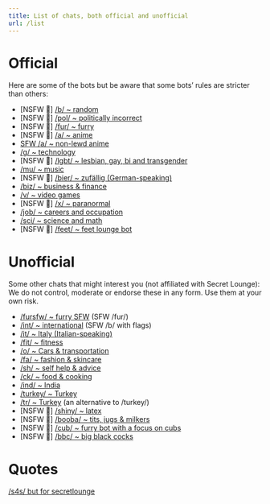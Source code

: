 ```yaml
---
title: List of chats, both official and unofficial
url: /list
---
```


Official
==========

Here are some of the bots but be aware that some bots’ rules are stricter than others:

- [NSFW 🔞] [/b/ ~ random](https://t.me/secretloungebot)
- [NSFW 🔞] [/pol/ ~ politically incorrect](https://t.me/politicsloungebot)
- [NSFW 🔞] [/fur/ ~ furry](https://t.me/furryloungebot)
- [NSFW 🔞] [/a/ ~ anime](https://t.me/animeloungebot)
- [SFW /a/ ~ non-lewd anime](http://t.me/aglenbot)
- [/g/ ~ technology](https://t.me/techloungebot)
- [NSFW 🔞] [/lgbt/ ~ lesbian, gay, bi and transgender](https://t.me/lgbtloungebot)
- [/mu/ ~ music](https://t.me/musicloungebot)
- [NSFW 🔞] [/bier/ ~ zufällig (German-speaking)](https://t.me/bierloungebot)
- [/biz/ ~ business & finance](https://t.me/bizloungebot)
- [/v/ ~ video games](https://t.me/videogamesloungebot)
- [NSFW 🔞] [/x/ ~ paranormal](https://t.me/paranormalloungebot)
- [/job/ ~ careers and occupation](https://t.me/jobsloungebot)
- [/sci/ ~ science and math](https://t.me/scimathloungebot)
- [NSFW 🔞] [/feet/ ~ feet lounge bot](https://t.me/feetlounge_bot)


Unofficial
=============

Some other chats that might interest you (not affiliated with Secret Lounge):
We do not control, moderate or endorse these in any form. Use them at your own risk.

- [/fursfw/ ~ furry SFW](https://t.me/sfwfurbot) (SFW /fur/)
- [/int/ ~ international](https://t.me/intloungebot) (SFW /b/ with flags)
- [/it/ ~ Italy (Italian-speaking)](https://t.me/italyanonlounge_bot)
- [/fit/ ~ fitness](https://t.me/fitloungebot)
- [/o/ ~ Cars & transportation](https://t.me/motorloungebot)
- [/fa/ ~ fashion & skincare](https://t.me/fashionloungebot)
- [/sh/ ~ self help & advice](https://t.me/shloungebot)
- [/ck/ ~ food & cooking](http://t.me/ckloungebot)
- [/ind/ ~ India](https://t.me/indialoungebot)
- [/turkey/ ~ Turkey](https://t.me/ZurnaLoungeBot)
- [/tr/ ~ Turkey](https://t.me/tranonimbot) (an alternative to /turkey/)
- [NSFW 🔞] [/shiny/ ~ latex](http://t.me/shinyclothesbot)
- [NSFW 🔞] [/booba/ ~ tits, jugs & milkers](https://t.me/boobaloungebot)
- [NSFW 🔞] [/cub/ ~ furry bot with a focus on cubs](https://t.me/cubloungebot)
- [NSFW 🔞] [/bbc/ ~ big black cocks](https://t.me/bbcloungebot)


Quotes
========

[/s4s/ but for secretlounge](https://t.me/slquotes)
